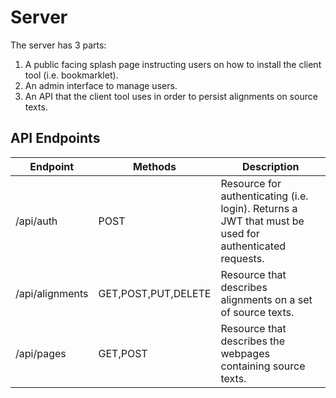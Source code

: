 # Server

The server has 3 parts:
1. A public facing splash page instructing users on how to install the client tool (i.e. bookmarklet).
2. An admin interface to manage users.
3. An API that the client tool uses in order to persist alignments on source texts.

## API Endpoints

Endpoint | Methods | Description
--- | --- | ---
/api/auth | POST | Resource for authenticating (i.e. login). Returns a JWT that must be used for authenticated requests.
/api/alignments | GET,POST,PUT,DELETE | Resource that describes alignments on a set of source texts.
/api/pages | GET,POST | Resource that describes the webpages containing source texts.


